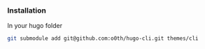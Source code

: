 ### Installation

In your hugo folder

```bash
git submodule add git@github.com:o0th/hugo-cli.git themes/cli
```
